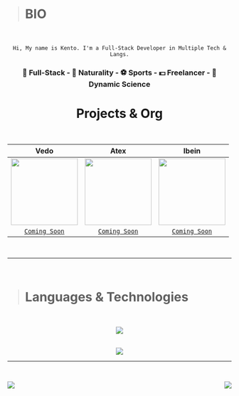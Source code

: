&nbsp;

> # BIO

<br>
<br>

<div align="center">
  <code>Hi, My name is Kento. I'm a Full-Stack Developer in Multiple Tech & Langs.</code>
  <h3> 🧪 Full-Stack - 🌱 Naturality - ⚽ Sports - 💵 Freelancer - 🚀 Dynamic Science </h3>
</div>

<h1 align="center"> Projects & Org </h1>

<br>

<div align="center">

| Vedo | Atex | Ibein |
| :---: | :---: | :---: | 
| <img align="center" src="https://cdn.discordapp.com/attachments/907045262269227029/972616384511107072/PicsArt_05-07-06.49.48.png" width="150px" height="150px" /> | <img align="center" src="https://cdn.discordapp.com/attachments/803130523664515102/993303938164080690/6c65b3ed3c0d97a469d0be71037d5a5d.gif" width="150px" height="150px" /> | <img align="center" src="https://cdn.discordapp.com/attachments/803130523664515102/993303938164080690/6c65b3ed3c0d97a469d0be71037d5a5d.gif" width="150px" height="150px" /> |
| <a href="/" target="_blank"> <code align="center">Coming Soon</code> </a> | <a href="/" target="_blank"> <code align="center">Coming Soon</code> </a> | <a href="/" target="_blank"> <code align="center">Coming Soon</code> </a> |

</div>

&nbsp;

---


&nbsp;

> # Languages & Technologies

&nbsp;

<p align="center">
  <img src="https://skillicons.dev/icons?i=git,laravel,cpp,cs,cloudflare,bash,mongodb,heroku,react,tailwindcss,python,electron,mysql,nodejs,html,css,js,java,ruby,express,markdown,lua,netlify,dart,tensorflow,php,golang,rust,vscode,alpinejs,linux,autocad,jquery,elixir,rails,flutter,redis,c,vim" />
</p>

<br>

<div align="center">
  <img align="center" src="https://github-profile-trophy.vercel.app/?username=Dalencco&theme=discord&margin-w=15&column=7" />
</div>

---
&nbsp;

<div>
  <img align="left" src="https://views.whatilearened.today/views/github/Kentomii/verma-anushka.svg">
  <img align="right" src="https://img.shields.io/badge/Gracias%20por%20visitarme%20Negro-!-1EAEDB.svg">
</div>
